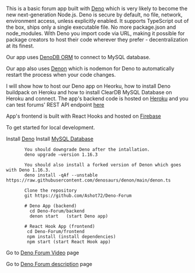 This is a basic forum app built with [Deno](https://deno.land/) which is very
likely to become the new next-generation Node.js. Deno is secure by default, no
file, network, environment access, unless explicitly enabled. It supports
TypeScript out of the box, ships only a single executable file. No more
package.json and node_modules. With Deno you import code via URL, making it
possible for package creators to host their code wherever they prefer -
decentralization at its finest.

Our app uses [DenoDB ORM](https://eveningkid.com/denodb-docs/) to connect to
MySQL database.

Our app also uses [Denon](https://deno.land/x/denon@2.4.10) which is nodemon for
Deno to automatically restart the process when your code changes.

I will show how to host our Deno app on Heorku, how to install Deno buildpack on
Heroku and how to install ClearDB MySQL Database on Heroku and connect. The
app's backend code is hosted on [Heroku](https://denoforums.herokuapp.com/) and
you can test forums' REST API endpoint
[here](https://denoforums.herokuapp.com/api/forums)

App's frontend is built with React Hooks and hosted on
[Firebase](https://denoforums.web.app/)

To get started for local development.

Install [Deno](https://deno.land/) Install
[MySQL Database](https://www.mysql.com)

```
       You should downgrade Deno after the intallation.
       deno upgrade –version 1.16.3 
       
       You should also install a forked version of Denon which goes with Deno 1.16.3.
       deno install -qAf --unstable https://raw.githubusercontent.com/denosaurs/denon/main/denon.ts

       Clone the repository
       git https://github.com/Ashot72/Deno-Forum
       
       # Deno App (backend)
         cd Deno-Forum/backend
         denon start   (start Deno app)

       # React Hook App (frontend)
        cd Deno-Forum/frontend
        npm install (install dependencies)
        npm start (start React Hook app)
```

Go to [Deno Forum Video](https://youtu.be/YPhfLHlShHs) page

Go to [Deno Forum description](https://github.com/Ashot72/Deno-Forum/index.html)
page
